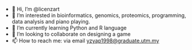 - 👋 Hi, I’m @licenzart
- 👀 I’m interested in bioinformatics, genomics, proteomics, programming, data analysis and piano playing.
- 🌱 I’m currently learning Python and R language
- 💞️ I’m looking to collaborate on designing a game
- 📫 How to reach me: via email yzyap1998@graduate.utm.my

<!---
licenzart/licenzart is a ✨ special ✨ repository because its `README.md` (this file) appears on your GitHub profile.
You can click the Preview link to take a look at your changes.
--->
